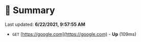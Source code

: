 # 📖 Summary
Last updated: **6/22/2021, 9:57:55 AM**

- `GET` [https://google.com](https://google.com) - **Up** (109ms)
